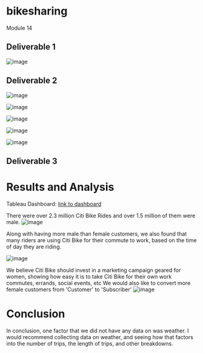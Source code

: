 # bikesharing
Module 14
## Deliverable 1
![image](https://github.com/aisligrace/bikesharing/blob/main/Screen%20Shot%202022-04-02%20at%2011.34.15%20AM.png)

## Deliverable 2
![image](https://github.com/aisligrace/bikesharing/blob/main/Deliverable%202.png)

![image](https://github.com/aisligrace/bikesharing/blob/main/Deliverable%202%20pt%202.png)

![image](https://github.com/aisligrace/bikesharing/blob/main/Screen%20Shot%202022-04-02%20at%2012.44.50%20PM.png)

![image](https://github.com/aisligrace/bikesharing/blob/main/Screen%20Shot%202022-04-02%20at%2012.55.48%20PM.png)

![image](https://github.com/aisligrace/bikesharing/blob/main/Screen%20Shot%202022-04-02%20at%2012.49.19%20PM.png)

## Deliverable 3

# Results and Analysis
Tableau Dashboard:
[link to dashboard](https://public.tableau.com/app/profile/alexandra.g.mcfarland/viz/Module14CitbikeChallenge/Module14ChallengeDeliverable3)

There were over 2.3 million Citi Bike Rides and over 1.5 million of them were male. 
![image](https://github.com/aisligrace/bikesharing/blob/main/Screen%20Shot%202022-04-03%20at%2011.38.46%20AM.png)

Along with having more male than female customers, we also found that many riders are using Citi Bike for their commute to work, based on the time of day they are riding.

![image](https://github.com/aisligrace/bikesharing/blob/main/Screen%20Shot%202022-04-03%20at%2011.40.48%20AM.png)

We believe Citi Bike should invest in a marketing campaign geared for women, showing how easy it is to take Citi Bike for their own work commutes, errands, social events, etc
We would also like to convert more female customers from 'Customer' to 'Subscriber' 
![image](https://github.com/aisligrace/bikesharing/blob/main/Screen%20Shot%202022-04-03%20at%2011.44.16%20AM.png)

# Conclusion
In conclusion, one factor that we did not have any data on was weather. I would recommend collecting data on weather, and seeing how that factors into the number of trips, the length of trips, and other breakdowns. 
